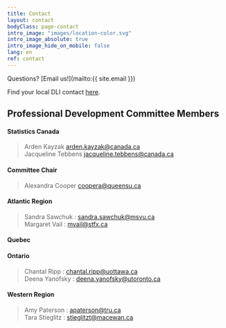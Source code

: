 ```yaml
---
title: Contact
layout: contact
bodyClass: page-contact
intro_image: "images/location-color.svg"
intro_image_absolute: true
intro_image_hide_on_mobile: false
lang: en
ref: contact
---
```


Questions? [Email us!](mailto:{{ site.email }})

Find your local DLI contact [here](https://www.statcan.gc.ca/eng/dli/contact).

## Professional Development Committee Members

#### Statistics Canada

>Arden Kayzak <arden.kayzak@canada.ca>  
>Jacqueline Tebbens <jacqueline.tebbens@canada.ca>

#### Committee Chair

>Alexandra Cooper <coopera@queensu.ca>

#### Atlantic Region

>Sandra Sawchuk : <sandra.sawchuk@msvu.ca>  
>Margaret Vail : <mvail@stfx.ca>  

#### Quebec

#### Ontario

>Chantal Ripp : <chantal.ripp@uottawa.ca>  
>Deena Yanofsky : <deena.yanofsky@utoronto.ca>  

#### Western Region

>Amy Paterson : <apaterson@tru.ca>  
>Tara Stieglitz : <stieglitzt@macewan.ca>  
